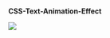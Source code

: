 ﻿# 
<h4>CSS-Text-Animation-Effect
 <p>
<img src="https://user-images.githubusercontent.com/75309502/203691821-27b8818f-b835-421f-9566-1702494733cc.mp4">
